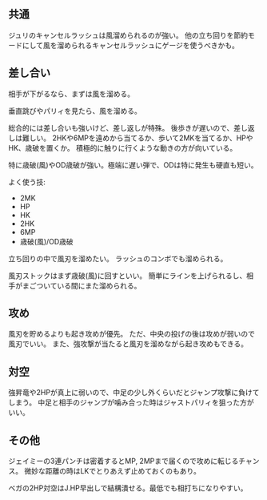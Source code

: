 ## 共通

ジュリのキャンセルラッシュは風溜められるのが強い。
他の立ち回りを節約モードにして風を溜められるキャンセルラッシュにゲージを使うべきかも。

## 差し合い

相手が下がるなら、まずは風を溜める。

垂直跳びやパリィを見たら、風を溜める。

総合的には差し合いも強いけど、差し返しが特殊。
後歩きが遅いので、差し返しは難しい。
2HKや6MPを遠めから当てるか、歩いて2MKを当てるか、HPやHK、歳破を置くか。
積極的に触りに行くような動きの方が向いている。

特に歳破(風)やOD歳破が強い。極端に遅い弾で、ODは特に発生も硬直も短い。

よく使う技:

- 2MK
- HP
- HK
- 2HK
- 6MP
- 歳破(風)/OD歳破

立ち回りの中で風刃を溜めたい。
ラッシュのコンボでも溜められる。

風刃ストックはまず歳破(風)に回すといい。
簡単にラインを上げられるし、相手がまごついている間にまた溜められる。

## 攻め

風刃を貯めるよりも起き攻めが優先。
ただ、中央の投げの後は攻めが弱いので風刃でいい。
また、強攻撃が当たると風刃を溜めながら起き攻めもできる。

## 対空

強昇竜や2HPが真上に弱いので、中足の少し外くらいだとジャンプ攻撃に負けてしまう。
中足と相手のジャンプが噛み合った時はジャストパリィを狙った方がいい。

## その他

ジェイミーの3連パンチは密着するとMP, 2MPまで届くので攻めに転じるチャンス。
微妙な距離の時はLKでとりあえず止めておくのもあり。

ベガの2HP対空はJ.HP早出しで結構潰せる。最低でも相打ちになりやすい。
